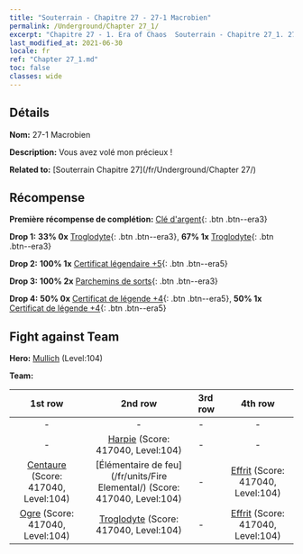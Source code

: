 ```yaml
---
title: "Souterrain - Chapitre 27 - 27-1 Macrobien"
permalink: /Underground/Chapter 27_1/
excerpt: "Chapitre 27 - 1. Era of Chaos  Souterrain - Chapitre 27_1. 27-1 Macrobien"
last_modified_at: 2021-06-30
locale: fr
ref: "Chapter 27_1.md"
toc: false
classes: wide
---
```


## Détails

 **Nom:** 27-1 Macrobien

 **Description:** Vous avez volé mon précieux !

 **Related to:** [Souterrain Chapitre 27](/fr/Underground/Chapter 27/)

## Récompense

 **Première récompense de complétion:** [Clé d'argent](/ItemsFR/con_693/){: .btn .btn--era3}

 **Drop 1:** **33% 0x** [Troglodyte](/ItemsFR/unt_244/){: .btn .btn--era3}, **67% 1x** [Troglodyte](/ItemsFR/unt_244/){: .btn .btn--era3}

 **Drop 2:** **100% 1x** [Certificat légendaire +5](/ItemsFR/mat_102/){: .btn .btn--era5}

 **Drop 3:** **100% 2x** [Parchemins de sorts](/ItemsFR/con_694/){: .btn .btn--era3}

 **Drop 4:** **50% 0x** [Certificat de légende +4](/ItemsFR/mat_95/){: .btn .btn--era5}, **50% 1x** [Certificat de légende +4](/ItemsFR/mat_95/){: .btn .btn--era5}


## Fight against Team
 **Hero:** [Mullich](/fr/heroes/Mullich/) (Level:104)

 **Team:**


  | 1st row | 2nd row | 3rd row | 4th row |
  |:----:|:----:|:----|:----:|
  | - | - | - | - |
  | - | [Harpie](/fr/units/Harpy/) (Score: 417040, Level:104)  | - | - |
  | [Centaure](/fr/units/Centaur/) (Score: 417040, Level:104)  | [Élémentaire de feu](/fr/units/Fire Elemental/) (Score: 417040, Level:104)  | - | [Effrit](/fr/units/Efreeti/) (Score: 417040, Level:104)  |
  | [Ogre](/fr/units/Ogre/) (Score: 417040, Level:104)  | [Troglodyte](/fr/units/Troglodyte/) (Score: 417040, Level:104)  | - | [Effrit](/fr/units/Efreeti/) (Score: 417040, Level:104)  |


